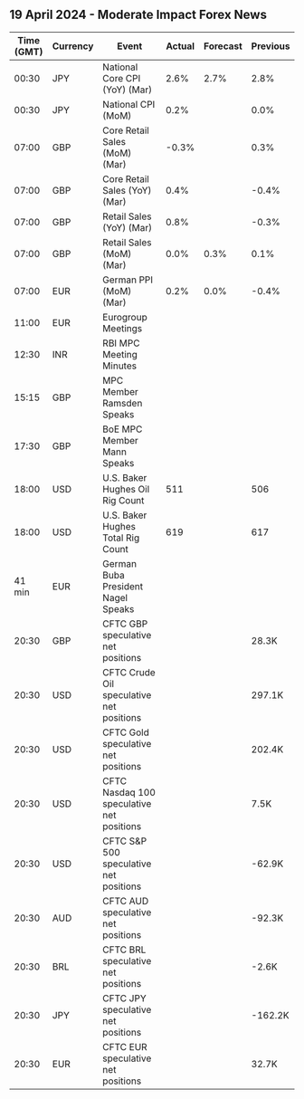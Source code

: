 ## 19 April 2024 - Moderate Impact Forex News

| Time (GMT) | Currency | Event | Actual | Forecast | Previous |
|------|----------|-------|--------|----------|----------|
| 00:30 | JPY | National Core CPI (YoY) (Mar) | 2.6% | 2.7% | 2.8% |
| 00:30 | JPY | National CPI (MoM) | 0.2% |  | 0.0% |
| 07:00 | GBP | Core Retail Sales (MoM) (Mar) | -0.3% |  | 0.3% |
| 07:00 | GBP | Core Retail Sales (YoY) (Mar) | 0.4% |  | -0.4% |
| 07:00 | GBP | Retail Sales (YoY) (Mar) | 0.8% |  | -0.3% |
| 07:00 | GBP | Retail Sales (MoM) (Mar) | 0.0% | 0.3% | 0.1% |
| 07:00 | EUR | German PPI (MoM) (Mar) | 0.2% | 0.0% | -0.4% |
| 11:00 | EUR | Eurogroup Meetings |  |  |  |
| 12:30 | INR | RBI MPC Meeting Minutes |  |  |  |
| 15:15 | GBP | MPC Member Ramsden Speaks |  |  |  |
| 17:30 | GBP | BoE MPC Member Mann Speaks |  |  |  |
| 18:00 | USD | U.S. Baker Hughes Oil Rig Count | 511 |  | 506 |
| 18:00 | USD | U.S. Baker Hughes Total Rig Count | 619 |  | 617 |
| 41 min | EUR | German Buba President Nagel Speaks |  |  |  |
| 20:30 | GBP | CFTC GBP speculative net positions |  |  | 28.3K |
| 20:30 | USD | CFTC Crude Oil speculative net positions |  |  | 297.1K |
| 20:30 | USD | CFTC Gold speculative net positions |  |  | 202.4K |
| 20:30 | USD | CFTC Nasdaq 100 speculative net positions |  |  | 7.5K |
| 20:30 | USD | CFTC S&P 500 speculative net positions |  |  | -62.9K |
| 20:30 | AUD | CFTC AUD speculative net positions |  |  | -92.3K |
| 20:30 | BRL | CFTC BRL speculative net positions |  |  | -2.6K |
| 20:30 | JPY | CFTC JPY speculative net positions |  |  | -162.2K |
| 20:30 | EUR | CFTC EUR speculative net positions |  |  | 32.7K |
